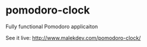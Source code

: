 # pomodoro-clock
Fully functional Pomodoro applicaiton

See it live: http://www.malekdev.com/pomodoro-clock/
